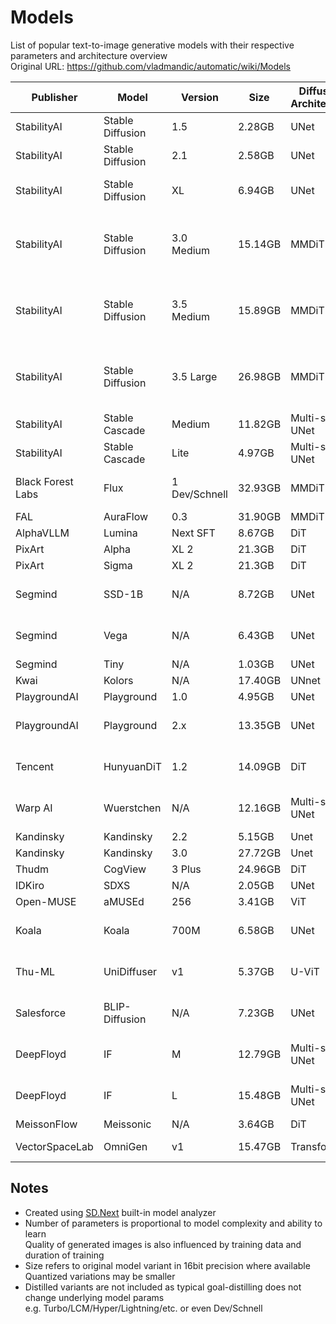 # Models

List of popular text-to-image generative models with their respective parameters and architecture overview  
Original URL: <https://github.com/vladmandic/automatic/wiki/Models>

| Publisher | Model | Version | Size | Diffusion Architecture | Model Params | Text Encoder(s) | TE Params | Auto Encoder | Other |
| --- | --- | --- | --- | --- | --- | --- | --- | --- | --- |
| StabilityAI | Stable Diffusion | 1.5 | 2.28GB | UNet | 0.86B | CLiP ViT-L | 0.12B | VAE | |
| StabilityAI | Stable Diffusion | 2.1 | 2.58GB | UNet | 0.86B | CLiP ViT-H | 0.34B | VAE | |
| StabilityAI | Stable Diffusion | XL | 6.94GB | UNet | 2.56B | CLiP ViT-L + ViT+G | 0.12B + 0.69B | VAE | |
| StabilityAI | Stable Diffusion | 3.0 Medium | 15.14GB | MMDiT | 2.0B | CLiP ViT-L + ViT+G + T5-XXL | 0.12B + 0.69B + 4.76B | 16ch VAE | |
| StabilityAI | Stable Diffusion | 3.5 Medium | 15.89GB | MMDiT | 2.25B | CLiP ViT-L + ViT+G + T5-XXL | 0.12B + 0.69B + 4.76B | 16ch VAE | |
| StabilityAI | Stable Diffusion | 3.5 Large | 26.98GB | MMDiT | 8.05B | CLiP ViT-L + ViT+G + T5-XXL | 0.12B + 0.69B + 4.76B | 16ch VAE | |
| StabilityAI | Stable Cascade | Medium | 11.82GB | Multi-stage UNet | 1.56B + 3.6B | CLiP ViT-G | 0.69B | 42x VQE | |
| StabilityAI | Stable Cascade | Lite | 4.97GB | Multi-stage UNet | 0.7B + 1.0B | CLiP ViT-G | 0.69B | 42x VQE | |
| Black Forest Labs | Flux | 1 Dev/Schnell| 32.93GB | MMDiT | 11.9B | CLiP ViT-L + T5-XXL | 0.12B + 4.769B | 16ch VAE | |
| FAL | AuraFlow | 0.3 | 31.90GB | MMDiT | 6.8B | UMT5 | 12.1B | VAE | |
| AlphaVLLM | Lumina | Next SFT | 8.67GB | DiT | 1.7B | Gemma | 2.5B | VAE | LM |
| PixArt | Alpha | XL 2 | 21.3GB | DiT | 0.61B | T5-XXL | 4.76B | VAE | |
| PixArt | Sigma | XL 2 | 21.3GB | DiT | 0.61B | T5-XXL | 4.76B | VAE | |
| Segmind | SSD-1B | N/A | 8.72GB | UNet | 1.33B | CLiP ViT-L + ViT+G | 0.12B + 0.69B | VAE | |
| Segmind | Vega | N/A | 6.43GB | UNet | 0.75B | CLiP ViT-L + ViT+G | 0.12B + 0.69B | VAE | |
| Segmind | Tiny | N/A | 1.03GB | UNet | 0.32B | CLiP ViT-L | 0.12B | VAE | |
| Kwai | Kolors | N/A | 17.40GB | UNnet | 2.58B | ChatGLM | 6.24B | VAE | LM |
| PlaygroundAI | Playground | 1.0 | 4.95GB| UNet | 0.86B | CLiP ViT-L | 0.12B | VAE | |
| PlaygroundAI | Playground | 2.x | 13.35GB | UNet | 2.56B | CLiP ViT-L + ViT+G | 0.12B + 0.69B | VAE | |
| Tencent | HunyuanDiT | 1.2 | 14.09GB | DiT | 1.5B | BERT + T5-XL | 3.52B + 1.67B | VAE | LM |
| Warp AI | Wuerstchen | N/A | 12.16GB | Multi-stage UNet | 1.0B + 1.05B | CLiP ViT-L + ViT+G | 0.12B + 0.69B | 42x VQE | |
| Kandinsky | Kandinsky | 2.2 | 5.15GB | Unet | 1.25B | CLiP ViT-G | 0.69B | VQ | |
| Kandinsky | Kandinsky | 3.0 | 27.72GB | Unet | 3.05B | T5-XXXL | 8.72B | VQ | |
| Thudm | CogView | 3 Plus | 24.96GB | DiT | 2.85B | T5-XXL | 4.76B | VAE | |
| IDKiro | SDXS | N/A | 2.05GB | UNet | 0.32B | CLiP ViT-L | 0.12B | VAE | |
| Open-MUSE | aMUSEd | 256 | 3.41GB | ViT | 0.60B | CLiP ViT-L | 0.12B | VQ | |
| Koala | Koala | 700M | 6.58GB | UNet | 0.78B | CLiP ViT-L + ViT+G | 0.12B + 0.69B | VAE | |
| Thu-ML | UniDiffuser | v1 | 5.37GB | U-ViT | 0.95B | CLiP ViT-L + CLiP ViT-B | 0.12B + 0.16B | VAE | |
| Salesforce | BLIP-Diffusion | N/A | 7.23GB | UNet | 0.86B | CLiP ViT-L + BLiP-2 | 0.12B + 0.49B | VAE | |
| DeepFloyd | IF | M | 12.79GB | Multi-stage UNet | 0.37B + 0.46B | T5-XXL | 4.76B | Pixel | |
| DeepFloyd | IF | L | 15.48GB | Multi-stage UNet | 0.61B + 0.93B | T5-XXL | 4.76B | Pixel | |
| MeissonFlow | Meissonic | N/A | 3.64GB | DiT | 1.18B | CLiP ViT-H | 0.35B | VQ | |
| VectorSpaceLab | OmniGen | v1 | 15.47GB | Transformer | 3.76B | None | 0 | VAE | Phi-3 |

## Notes

- Created using [SD.Next](https://github.com/vladmandic/automatic/) built-in model analyzer  
- Number of parameters is proportional to model complexity and ability to learn  
  Quality of generated images is also influenced by training data and duration of training  
- Size refers to original model variant in 16bit precision where available  
  Quantized variations may be smaller  
- Distilled variants are not included as typical goal-distilling does not change underlying model params  
  e.g. Turbo/LCM/Hyper/Lightning/etc. or even Dev/Schnell  
